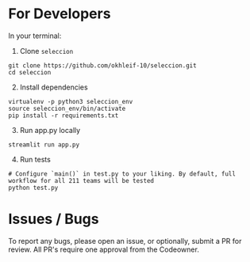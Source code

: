 # For Developers

In your terminal:

1. Clone `seleccion`
 ```
git clone https://github.com/okhleif-10/seleccion.git
cd seleccion
 ```
2. Install dependencies
```
virtualenv -p python3 seleccion_env
source seleccion_env/bin/activate
pip install -r requirements.txt
```
3. Run app.py locally
```
streamlit run app.py
```
4. Run tests
```
# Configure `main()` in test.py to your liking. By default, full workflow for all 211 teams will be tested
python test.py
```

# Issues / Bugs

To report any bugs, please open an issue, or optionally, submit a PR for review. All PR's require one approval from the Codeowner.
